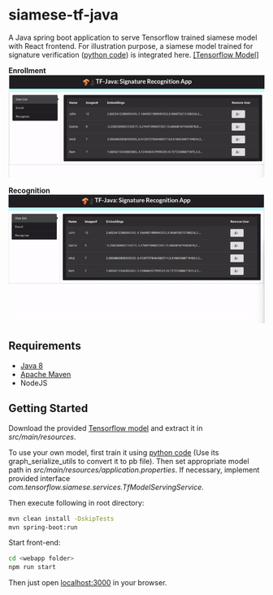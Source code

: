 # siamese-tf-java

A Java spring boot application to serve Tensorflow trained siamese model
with React frontend. For illustration purpose, a siamese model trained for 
signature verification ([python code](https://github.com/rmalav15/signature-recognition))
is integrated here. [[Tensorflow Model]](https://drive.google.com/file/d/1JnUSwWPy1iHaFqLR1WRsqfH0yGiLleFs/view?usp=sharing)

**Enrollment**<br/>
<img src='./gifs/enroll.gif' width="600"> 
<br/>

**Recognition**<br/>
<img src='./gifs/recognize.gif' width="600">

## Requirements
* [Java 8](http://www.oracle.com/technetwork/java/javase/overview/index.html) 
* [Apache Maven](https://maven.apache.org/)
* NodeJS


## Getting Started

Download the provided [Tensorflow model](https://drive.google.com/file/d/1JnUSwWPy1iHaFqLR1WRsqfH0yGiLleFs/view?usp=sharing)
and extract it in *src/main/resources*.

To use your own model, first train it using [python code](https://github.com/rmalav15/signature-recognition) (Use its 
graph_serialize_utils to convert it to pb file). Then set appropriate model path in
*src/main/resources/application.properties*. If necessary, implement provided interface
*com.tensorflow.siamese.services.TfModelServingService*.

Then execute following in root directory:
```bash
mvn clean install -DskipTests
mvn spring-boot:run
```

Start front-end:
```bash
cd <webapp folder>
npm run start
```

Then just open [localhost:3000](localhost:3000) in your browser.